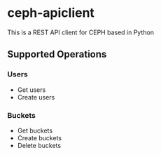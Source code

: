 # ceph-apiclient
This is a REST API client for CEPH based in Python

## Supported Operations

### Users

- Get users
- Create users

### Buckets

- Get buckets
- Create buckets
- Delete buckets


